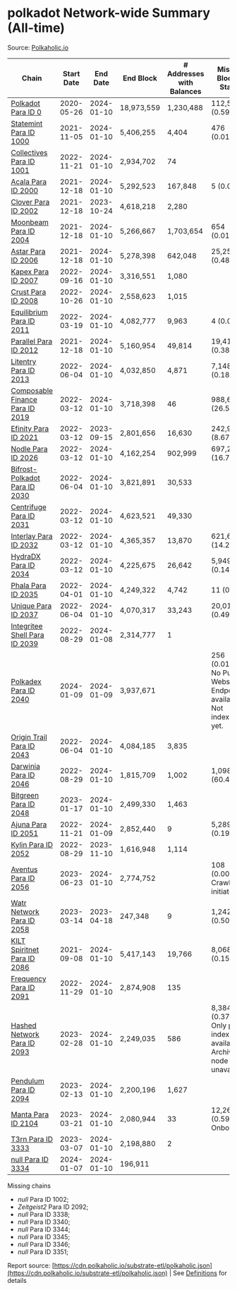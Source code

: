 # polkadot Network-wide Summary (All-time)

Source: [Polkaholic.io](https://polkaholic.io)


| Chain            | Start Date | End Date | End Block | # Addresses with Balances | Missing Blocks / Status |
| ---------------- | ---------- | ---------| --------- | ------------------------- | ----------------------- |
| [Polkadot Para ID 0](/polkadot/0-polkadot) | 2020-05-26 | 2024-01-10 | 18,973,559 |  1,230,488 | 112,541 (0.59%)  |
| [Statemint Para ID 1000](/polkadot/1000-statemint) | 2021-11-05 | 2024-01-10 | 5,406,255 |  4,404 | 476 (0.01%)  |
| [Collectives Para ID 1001](/polkadot/1001-collectives) | 2022-11-21 | 2024-01-10 | 2,934,702 |  74 |    |
| [Acala Para ID 2000](/polkadot/2000-acala) | 2021-12-18 | 2024-01-10 | 5,292,523 |  167,848 | 5 (0.00%)  |
| [Clover Para ID 2002](/polkadot/2002-clover) | 2021-12-18 | 2023-10-24 | 4,618,218 |  2,280 |    |
| [Moonbeam Para ID 2004](/polkadot/2004-moonbeam) | 2021-12-18 | 2024-01-10 | 5,266,667 |  1,703,654 | 654 (0.01%)  |
| [Astar Para ID 2006](/polkadot/2006-astar) | 2021-12-18 | 2024-01-10 | 5,278,398 |  642,048 | 25,257 (0.48%)  |
| [Kapex Para ID 2007](/polkadot/2007-kapex) | 2022-09-16 | 2024-01-10 | 3,316,551 |  1,080 |    |
| [Crust Para ID 2008](/polkadot/2008-crust) | 2022-10-26 | 2024-01-10 | 2,558,623 |  1,015 |    |
| [Equilibrium Para ID 2011](/polkadot/2011-equilibrium) | 2022-03-19 | 2024-01-10 | 4,082,777 |  9,963 | 4 (0.00%)  |
| [Parallel Para ID 2012](/polkadot/2012-parallel) | 2021-12-18 | 2024-01-10 | 5,160,954 |  49,814 | 19,417 (0.38%)  |
| [Litentry Para ID 2013](/polkadot/2013-litentry) | 2022-06-04 | 2024-01-10 | 4,032,850 |  4,871 | 7,148 (0.18%)  |
| [Composable Finance Para ID 2019](/polkadot/2019-composable) | 2022-03-12 | 2024-01-10 | 3,718,398 |  46 | 988,698 (26.59%)  |
| [Efinity Para ID 2021](/polkadot/2021-efinity) | 2022-03-12 | 2023-09-15 | 2,801,656 |  16,630 | 242,949 (8.67%)  |
| [Nodle Para ID 2026](/polkadot/2026-nodle) | 2022-03-12 | 2024-01-10 | 4,162,254 |  902,999 | 697,249 (16.75%)  |
| [Bifrost-Polkadot Para ID 2030](/polkadot/2030-bifrost-dot) | 2022-06-04 | 2024-01-10 | 3,821,891 |  30,533 |    |
| [Centrifuge Para ID 2031](/polkadot/2031-centrifuge) | 2022-03-12 | 2024-01-10 | 4,623,521 |  49,330 |    |
| [Interlay Para ID 2032](/polkadot/2032-interlay) | 2022-03-12 | 2024-01-10 | 4,365,357 |  13,870 | 621,626 (14.24%)  |
| [HydraDX Para ID 2034](/polkadot/2034-hydradx) | 2022-03-12 | 2024-01-10 | 4,225,675 |  26,642 | 5,949 (0.14%)  |
| [Phala Para ID 2035](/polkadot/2035-phala) | 2022-04-01 | 2024-01-10 | 4,249,322 |  4,742 | 11 (0.00%)  |
| [Unique Para ID 2037](/polkadot/2037-unique) | 2022-06-04 | 2024-01-10 | 4,070,317 |  33,243 | 20,019 (0.49%)  |
| [Integritee Shell Para ID 2039](/polkadot/2039-integritee-shell) | 2022-08-29 | 2024-01-08 | 2,314,777 |  1 |    |
| [Polkadex Para ID 2040](/polkadot/2040-polkadex) | 2024-01-09 | 2024-01-09 | 3,937,671 |   | 256 (0.01%) No Public Websocket Endpoint available: Not indexing yet. |
| [Origin Trail Para ID 2043](/polkadot/2043-origintrail) | 2022-06-04 | 2024-01-10 | 4,084,185 |  3,835 |    |
| [Darwinia Para ID 2046](/polkadot/2046-darwinia) | 2022-08-29 | 2024-01-10 | 1,815,709 |  1,002 | 1,098,047 (60.47%)  |
| [Bitgreen Para ID 2048](/polkadot/2048-bitgreen) | 2023-01-17 | 2024-01-10 | 2,499,330 |  1,463 |    |
| [Ajuna Para ID 2051](/polkadot/2051-ajuna) | 2022-11-21 | 2024-01-09 | 2,852,440 |  9 | 5,289 (0.19%)  |
| [Kylin Para ID 2052](/polkadot/2052-kylin) | 2022-08-29 | 2023-11-10 | 1,616,948 |  1,114 |    |
| [Aventus Para ID 2056](/polkadot/2056-aventus) | 2023-06-23 | 2024-01-10 | 2,774,752 |   | 108 (0.00%) Crawling initiated |
| [Watr Network Para ID 2058](/polkadot/2058-watr) | 2023-03-14 | 2023-04-18 | 247,348 |  9 | 1,242 (0.50%)  |
| [KILT Spiritnet Para ID 2086](/polkadot/2086-kilt) | 2021-09-08 | 2024-01-10 | 5,417,143 |  19,766 | 8,068 (0.15%)  |
| [Frequency Para ID 2091](/polkadot/2091-frequency) | 2022-11-29 | 2024-01-10 | 2,874,908 |  135 |    |
| [Hashed Network Para ID 2093](/polkadot/2093-hashed) | 2023-02-28 | 2024-01-10 | 2,249,035 |  586 | 8,384 (0.37%) Only partial index available: Archive node unavailable |
| [Pendulum Para ID 2094](/polkadot/2094-pendulum) | 2023-02-13 | 2024-01-10 | 2,200,196 |  1,627 |    |
| [Manta Para ID 2104](/polkadot/2104-manta) | 2023-03-21 | 2024-01-10 | 2,080,944 |  33 | 12,262 (0.59%) Onboarding |
| [T3rn Para ID 3333](/polkadot/3333-t3rn) | 2023-03-07 | 2024-01-10 | 2,198,880 |  2 |    |
| [null Para ID 3334](/polkadot/3334-polkadot-onboarding-3334) | 2024-01-07 | 2024-01-10 | 196,911 |   |    |

Missing chains


* *null* Para ID 1002; 
* *Zeitgeist2* Para ID 2092; 
* *null* Para ID 3338; 
* *null* Para ID 3340; 
* *null* Para ID 3344; 
* *null* Para ID 3345; 
* *null* Para ID 3346; 
* *null* Para ID 3351; 

Report source: [https://cdn.polkaholic.io/substrate-etl/polkaholic.json](https://cdn.polkaholic.io/substrate-etl/polkaholic.json) | See [Definitions](/DEFINITIONS.md) for details
